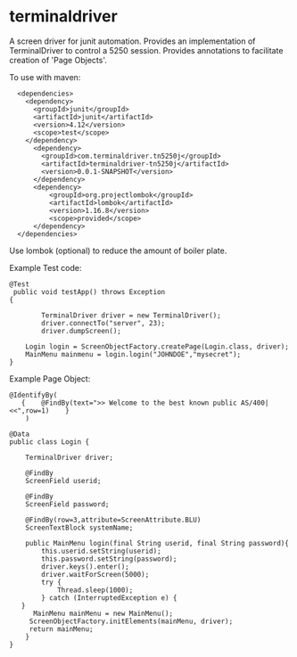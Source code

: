 # terminaldriver
A screen driver for junit automation.
Provides an implementation of TerminalDriver to control a 5250 session.  Provides annotations to facilitate creation of 'Page Objects'.


To use with maven:

      <dependencies>
        <dependency>
          <groupId>junit</groupId>
          <artifactId>junit</artifactId>
          <version>4.12</version>
          <scope>test</scope>
        </dependency>
	      <dependency>
    	    <groupId>com.terminaldriver.tn5250j</groupId>
	        <artifactId>terminaldriver-tn5250j</artifactId>
    	    <version>0.0.1-SNAPSHOT</version>
	      </dependency>
	      <dependency>
		      <groupId>org.projectlombok</groupId>
	    	  <artifactId>lombok</artifactId>
		      <version>1.16.8</version>
		      <scope>provided</scope>
	      </dependency>    
      </dependencies>
      
  Use lombok (optional) to reduce the amount of boiler plate.
  
  
  Example Test code:
  
    @Test
     public void testApp() throws Exception
    {
	 
        	TerminalDriver driver = new TerminalDriver();
        	driver.connectTo("server", 23);
        	driver.dumpScreen();

		Login login = ScreenObjectFactory.createPage(Login.class, driver);
		MainMenu mainmenu = login.login("JOHNDOE","mysecret");
	}
		
Example Page Object:	
		
	@IdentifyBy(
	   {	@FindBy(text=">> Welcome to the best known public AS/400| <<",row=1)	}
        )

    @Data
    public class Login {

	    TerminalDriver driver;
	
	    @FindBy
	    ScreenField userid;
	
	    @FindBy
	    ScreenField password;
	
    	@FindBy(row=3,attribute=ScreenAttribute.BLU)
	    ScreenTextBlock systemName;

	    public MainMenu login(final String userid, final String password){
		    this.userid.setString(userid);
		    this.password.setString(password);
		    driver.keys().enter();
		    driver.waitForScreen(5000);
		    try {
			    Thread.sleep(1000);
		    } catch (InterruptedException e) {
	   }
	 	  MainMenu mainMenu = new MainMenu();
	  	 ScreenObjectFactory.initElements(mainMenu, driver);
  		 return mainMenu;
    	}
    }

